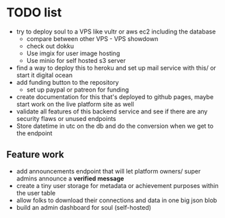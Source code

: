 # TODO list

- try to deploy soul to a VPS like vultr or aws ec2 including the database
  - compare between other VPS - VPS showdown
  - check out dokku
  - Use imgix for user image hosting
  - Use minio for self hosted s3 server
- find a way to deploy this to heroku and set up mail service with this/ or start it digital ocean
- add funding button to the repository
  - set up paypal or patreon for funding
- create documentation for this that's deployed to github pages, maybe start work on the live platform site as well
- validate all features of this backend service and see if there are any security flaws or unused endpoints
- Store datetime in utc on the db and do the conversion when we get to the endpoint

## Feature work

- add announcements endpoint that will let platform owners/ super admins announce a **verified message**
- create a tiny user storage for metadata or achievement purposes within the user table
- allow folks to download their connections and data in one big json blob
- build an admin dashboard for soul (self-hosted)
